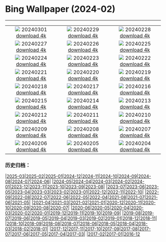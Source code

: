# Bing Wallpaper (2024-02)
**************
| | | |
| :----: | :----: | :----: |
| ![](https://www.bing.com/th?id=OHR.Badger_FR-FR5236947017_1920x1080.jpg) 20240301 [download 4k](https://www.bing.com/th?id=OHR.Badger_FR-FR5236947017_UHD.jpg) | ![](https://www.bing.com/th?id=OHR.LeapingSquirrel_FR-FR3290902737_1920x1080.jpg) 20240229 [download 4k](https://www.bing.com/th?id=OHR.LeapingSquirrel_FR-FR3290902737_UHD.jpg) | ![](https://www.bing.com/th?id=OHR.BamburghCastleUK_FR-FR3136425670_1920x1080.jpg) 20240228 [download 4k](https://www.bing.com/th?id=OHR.BamburghCastleUK_FR-FR3136425670_UHD.jpg) |
| ![](https://www.bing.com/th?id=OHR.PolarBearCubs_FR-FR2914859035_1920x1080.jpg) 20240227 [download 4k](https://www.bing.com/th?id=OHR.PolarBearCubs_FR-FR2914859035_UHD.jpg) | ![](https://www.bing.com/th?id=OHR.GrandCanyonWinter_FR-FR2711943454_1920x1080.jpg) 20240226 [download 4k](https://www.bing.com/th?id=OHR.GrandCanyonWinter_FR-FR2711943454_UHD.jpg) | ![](https://www.bing.com/th?id=OHR.AlmondBloom_FR-FR1944191852_1920x1080.jpg) 20240225 [download 4k](https://www.bing.com/th?id=OHR.AlmondBloom_FR-FR1944191852_UHD.jpg) |
| ![](https://www.bing.com/th?id=OHR.AgriculturalShow_FR-FR2506485920_1920x1080.jpg) 20240224 [download 4k](https://www.bing.com/th?id=OHR.AgriculturalShow_FR-FR2506485920_UHD.jpg) | ![](https://www.bing.com/th?id=OHR.HaghartsinMonastery_FR-FR1636518850_1920x1080.jpg) 20240223 [download 4k](https://www.bing.com/th?id=OHR.HaghartsinMonastery_FR-FR1636518850_UHD.jpg) | ![](https://www.bing.com/th?id=OHR.MontBlancChamonix_FR-FR7471811923_1920x1080.jpg) 20240222 [download 4k](https://www.bing.com/th?id=OHR.MontBlancChamonix_FR-FR7471811923_UHD.jpg) |
| ![](https://www.bing.com/th?id=OHR.YosemiteFirefall_FR-FR7214097906_1920x1080.jpg) 20240221 [download 4k](https://www.bing.com/th?id=OHR.YosemiteFirefall_FR-FR7214097906_UHD.jpg) | ![](https://www.bing.com/th?id=OHR.PeakDistrictNP_FR-FR7006243116_1920x1080.jpg) 20240220 [download 4k](https://www.bing.com/th?id=OHR.PeakDistrictNP_FR-FR7006243116_UHD.jpg) | ![](https://www.bing.com/th?id=OHR.DominicaWhales_FR-FR6517933820_1920x1080.jpg) 20240219 [download 4k](https://www.bing.com/th?id=OHR.DominicaWhales_FR-FR6517933820_UHD.jpg) |
| ![](https://www.bing.com/th?id=OHR.CarnavalTenerife_FR-FR6743804203_1920x1080.jpg) 20240218 [download 4k](https://www.bing.com/th?id=OHR.CarnavalTenerife_FR-FR6743804203_UHD.jpg) | ![](https://www.bing.com/th?id=OHR.BrightonBoxes_FR-FR1148207790_1920x1080.jpg) 20240217 [download 4k](https://www.bing.com/th?id=OHR.BrightonBoxes_FR-FR1148207790_UHD.jpg) | ![](https://www.bing.com/th?id=OHR.SkiResort_FR-FR5956789786_1920x1080.jpg) 20240216 [download 4k](https://www.bing.com/th?id=OHR.SkiResort_FR-FR5956789786_UHD.jpg) |
| ![](https://www.bing.com/th?id=OHR.HippopotamusDay_FR-FR5524617155_1920x1080.jpg) 20240215 [download 4k](https://www.bing.com/th?id=OHR.HippopotamusDay_FR-FR5524617155_UHD.jpg) | ![](https://www.bing.com/th?id=OHR.BowingCrane_FR-FR5228524278_1920x1080.jpg) 20240214 [download 4k](https://www.bing.com/th?id=OHR.BowingCrane_FR-FR5228524278_UHD.jpg) | ![](https://www.bing.com/th?id=OHR.MarignyBeads_FR-FR2441069115_1920x1080.jpg) 20240213 [download 4k](https://www.bing.com/th?id=OHR.MarignyBeads_FR-FR2441069115_UHD.jpg) |
| ![](https://www.bing.com/th?id=OHR.GiantTortoise_FR-FR1778987386_1920x1080.jpg) 20240212 [download 4k](https://www.bing.com/th?id=OHR.GiantTortoise_FR-FR1778987386_UHD.jpg) | ![](https://www.bing.com/th?id=OHR.FolegandrosGreece_FR-FR1575425081_1920x1080.jpg) 20240211 [download 4k](https://www.bing.com/th?id=OHR.FolegandrosGreece_FR-FR1575425081_UHD.jpg) | ![](https://www.bing.com/th?id=OHR.ChinaDragon_FR-FR1214192528_1920x1080.jpg) 20240210 [download 4k](https://www.bing.com/th?id=OHR.ChinaDragon_FR-FR1214192528_UHD.jpg) |
| ![](https://www.bing.com/th?id=OHR.PegadungRocks_FR-FR0984354515_1920x1080.jpg) 20240209 [download 4k](https://www.bing.com/th?id=OHR.PegadungRocks_FR-FR0984354515_UHD.jpg) | ![](https://www.bing.com/th?id=OHR.MtHoodOregon_FR-FR7401351171_1920x1080.jpg) 20240208 [download 4k](https://www.bing.com/th?id=OHR.MtHoodOregon_FR-FR7401351171_UHD.jpg) | ![](https://www.bing.com/th?id=OHR.StJamesPool_FR-FR6584771825_1920x1080.jpg) 20240207 [download 4k](https://www.bing.com/th?id=OHR.StJamesPool_FR-FR6584771825_UHD.jpg) |
| ![](https://www.bing.com/th?id=OHR.LakeTahoeRock_FR-FR6130128094_1920x1080.jpg) 20240206 [download 4k](https://www.bing.com/th?id=OHR.LakeTahoeRock_FR-FR6130128094_UHD.jpg) | ![](https://www.bing.com/th?id=OHR.WesternMonarchs_FR-FR5198463793_1920x1080.jpg) 20240205 [download 4k](https://www.bing.com/th?id=OHR.WesternMonarchs_FR-FR5198463793_UHD.jpg) | ![](https://www.bing.com/th?id=OHR.DevetashkaCave_FR-FR4993374932_1920x1080.jpg) 20240204 [download 4k](https://www.bing.com/th?id=OHR.DevetashkaCave_FR-FR4993374932_UHD.jpg) |

### 历史归档：

|[2025-03](/../2025-03/2025-03.md)|[2025-02](/../2025-02/2025-02.md)|[2025-01](/../2025-01/2025-01.md)|[2024-12](/../2024-12/2024-12.md)|[2024-11](/../2024-11/2024-11.md)|[2024-10](/../2024-10/2024-10.md)|[2024-09](/../2024-09/2024-09.md)|[2024-08](/../2024-08/2024-08.md)|[2024-07](/../2024-07/2024-07.md)|[2024-06](/../2024-06/2024-06.md)|
|[2024-05](/../2024-05/2024-05.md)|[2024-04](/../2024-04/2024-04.md)|[2024-03](/../2024-03/2024-03.md)|[2024-02](/2024-02.md)|[2024-01](/../2024-01/2024-01.md)|[2023-12](/../2023-12/2023-12.md)|[2023-11](/../2023-11/2023-11.md)|[2023-10](/../2023-10/2023-10.md)|[2023-09](/../2023-09/2023-09.md)|[2023-08](/../2023-08/2023-08.md)|
|[2023-07](/../2023-07/2023-07.md)|[2023-06](/../2023-06/2023-06.md)|[2023-05](/../2023-05/2023-05.md)|[2023-04](/../2023-04/2023-04.md)|[2023-03](/../2023-03/2023-03.md)|[2023-02](/../2023-02/2023-02.md)|[2023-01](/../2023-01/2023-01.md)|[2022-12](/../2022-12/2022-12.md)|[2022-11](/../2022-11/2022-11.md)|[2022-10](/../2022-10/2022-10.md)|
|[2022-09](/../2022-09/2022-09.md)|[2022-08](/../2022-08/2022-08.md)|[2022-07](/../2022-07/2022-07.md)|[2022-06](/../2022-06/2022-06.md)|[2022-05](/../2022-05/2022-05.md)|[2022-04](/../2022-04/2022-04.md)|[2021-08](/../2021-08/2021-08.md)|[2021-07](/../2021-07/2021-07.md)|[2021-06](/../2021-06/2021-06.md)|[2021-05](/../2021-05/2021-05.md)|
|[2021-04](/../2021-04/2021-04.md)|[2021-03](/../2021-03/2021-03.md)|[2021-02](/../2021-02/2021-02.md)|[2021-01](/../2021-01/2021-01.md)|[2020-12](/../2020-12/2020-12.md)|[2020-11](/../2020-11/2020-11.md)|[2020-10](/../2020-10/2020-10.md)|[2020-09](/../2020-09/2020-09.md)|[2020-08](/../2020-08/2020-08.md)|[2020-07](/../2020-07/2020-07.md)|
|[2020-06](/../2020-06/2020-06.md)|[2020-05](/../2020-05/2020-05.md)|[2020-04](/../2020-04/2020-04.md)|[2020-03](/../2020-03/2020-03.md)|[2020-02](/../2020-02/2020-02.md)|[2020-01](/../2020-01/2020-01.md)|[2019-12](/../2019-12/2019-12.md)|[2019-11](/../2019-11/2019-11.md)|[2019-10](/../2019-10/2019-10.md)|[2019-09](/../2019-09/2019-09.md)|
|[2019-08](/../2019-08/2019-08.md)|[2019-07](/../2019-07/2019-07.md)|[2019-06](/../2019-06/2019-06.md)|[2019-05](/../2019-05/2019-05.md)|[2019-04](/../2019-04/2019-04.md)|[2019-03](/../2019-03/2019-03.md)|[2019-02](/../2019-02/2019-02.md)|[2019-01](/../2019-01/2019-01.md)|[2018-12](/../2018-12/2018-12.md)|[2018-11](/../2018-11/2018-11.md)|
|[2018-10](/../2018-10/2018-10.md)|[2018-09](/../2018-09/2018-09.md)|[2018-08](/../2018-08/2018-08.md)|[2018-07](/../2018-07/2018-07.md)|[2018-06](/../2018-06/2018-06.md)|[2018-05](/../2018-05/2018-05.md)|[2018-04](/../2018-04/2018-04.md)|[2018-03](/../2018-03/2018-03.md)|[2018-02](/../2018-02/2018-02.md)|[2018-01](/../2018-01/2018-01.md)|
|[2017-12](/../2017-12/2017-12.md)|[2017-11](/../2017-11/2017-11.md)|[2017-10](/../2017-10/2017-10.md)|[2017-09](/../2017-09/2017-09.md)|[2017-08](/../2017-08/2017-08.md)|[2017-07](/../2017-07/2017-07.md)|[2017-06](/../2017-06/2017-06.md)|[2017-05](/../2017-05/2017-05.md)|[2017-04](/../2017-04/2017-04.md)|[2017-03](/../2017-03/2017-03.md)|
|[2017-02](/../2017-02/2017-02.md)|[2017-01](/../2017-01/2017-01.md)|[2016-12](/../2016-12/2016-12.md)